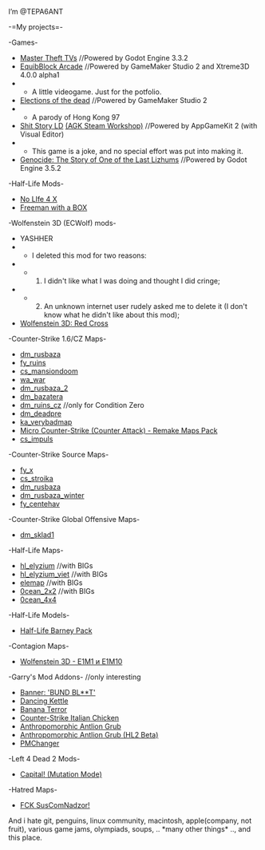 I’m @TEPA6ANT

-=My projects=-

-Games-
- [Master Theft TVs](https://store.steampowered.com/app/1706150/Master_Theft_TVs/)    //Powered by Godot Engine 3.3.2
- [EquibBlock Arcade](https://tepa6ant.itch.io/equibblock-arcade)    //Powered by GameMaker Studio 2 and Xtreme3D 4.0.0 alpha1
- - A little videogame. Just for the potfolio.
- [Elections of the dead](https://tepa6ant.itch.io/election)    //Powered by GameMaker Studio 2
- - A parody of Hong Kong 97
- [Shit Story LD](https://tepa6ant.itch.io/shit) [(AGK Steam Workshop)](https://steamcommunity.com/sharedfiles/filedetails/?id=3208062754)    //Powered by AppGameKit 2 (with Visual Editor)
- - This game is a joke, and no special effort was put into making it.
- [Genocide: The Story of One of the Last Lizhums](https://tepa6ant.itch.io/genocide)    //Powered by Godot Engine 3.5.2

-Half-Life Mods-
- [No LIfe 4 X](https://www.moddb.com/mods/no-life-4-x)
- [Freeman with a BOX](https://www.moddb.com/mods/freeman-with-a-box)

-Wolfenstein 3D (ECWolf) mods-
- YASHHER
- - I deleted this mod for two reasons: 
- - 1. I didn't like what I was doing and thought I did cringe; 
- - 2. An unknown internet user rudely asked me to delete it (I don't know what he didn't like about this mod);
- [Wolfenstein 3D: Red Cross](https://www.moddb.com/mods/wolf3d-red-cross)

-Counter-Strike 1.6/CZ Maps-
- [dm_rusbaza](https://gamer-lab.com/eng/bsp_goldsrc/dm_rusbaza_v1.2)
- [fy_ruins](https://gamer-lab.com/rus/bsp_goldsrc/fy_ruins)
- [cs_mansiondoom](https://gamer-lab.com/rus/bsp_goldsrc/cs_mansiondoom)
- [wa_war](https://gamer-lab.com/rus/bsp_goldsrc/wa_war)
- [dm_rusbaza_2](https://gamer-lab.com/rus/bsp_goldsrc/dm_rusbaza_2)
- [dm_bazatera](https://gamebanana.com/mods/82471)
- [dm_ruins_cz](https://gamer-lab.com/rus/bsp_goldsrc/dm_ruins_cz)    //only for Condition Zero
- [dm_deadpre](https://gamebanana.com/mods/82515)
- [ka_verybadmap](https://gamebanana.com/mods/96004)
- [Micro Counter-Strike (Counter Attack) - Remake Maps Pack](https://www.moddb.com/mods/micro-counter-strike-counter-attack-remake-map-pack)
- [cs_impuls](https://gamebanana.com/mods/566651)

-Counter-Strike Source Maps-
- [fy_x](https://gamer-lab.com/rus/bsp_source/fy_x)
- [cs_stroika](https://gamer-lab.com/rus/bsp_source/cs_stroika)
- [dm_rusbaza](https://gamer-lab.com/rus/bsp_source/dm_rusbaza)
- [dm_rusbaza_winter](https://gamer-lab.com/rus/bsp_source/dm_rusbaza_winter)
- [fy_centehav](https://gamer-lab.com/rus/bsp_source/fy_centehav)

-Counter-Strike Global Offensive Maps-
- [dm_sklad1](https://steamcommunity.com/sharedfiles/filedetails/?id=773103418)

-Half-Life Maps-
- [hl_elyzium](https://gamer-lab.com/rus/bsp_goldsrc/hl_elyzium)    //with BIGs
- [hl_elyzium_viet](https://gamer-lab.com/rus/bsp_goldsrc/hl_elyzium_viet)    //with BIGs
- [elemap](https://gamer-lab.com/rus/bsp_goldsrc/elemap)   //with BIGs
- [0cean_2x2](https://gamebanana.com/mods/59089)   //with BIGs
- [0cean_4x4](https://gamebanana.com/mods/482085)

-Half-Life Models-
- [Half-Life Barney Pack](https://www.moddb.com/games/half-life/addons/half-life-barneypack)

-Contagion Maps-
- [Wolfenstein 3D - E1M1 и E1M10](https://steamcommunity.com/sharedfiles/filedetails/?id=1824592529)

-Garry's Mod Addons-    //only interesting
- [Banner: 'BUND BL**T'](https://steamcommunity.com/sharedfiles/filedetails/?id=1502429301)
- [Dancing Kettle](https://steamcommunity.com/sharedfiles/filedetails/?id=1778683594)
- [Banana Terror](https://steamcommunity.com/sharedfiles/filedetails/?id=1791330842)
- [Counter-Strike Italian Chicken](https://steamcommunity.com/sharedfiles/filedetails/?id=2438757531)
- [Anthropomorphic Antlion Grub](https://steamcommunity.com/sharedfiles/filedetails/?id=2518577162)
- [Anthropomorphic Antlion Grub (HL2 Beta)](https://steamcommunity.com/sharedfiles/filedetails/?id=2730394235)
- [PMChanger](https://steamcommunity.com/sharedfiles/filedetails/?id=2793825810)

-Left 4 Dead 2 Mods-
- [Capital! (Mutation Mode)](https://steamcommunity.com/sharedfiles/filedetails/?id=3026202770)

-Hatred Maps-
- [FCK SusComNadzor!](https://steamcommunity.com/sharedfiles/filedetails/?id=3406054416)

And i hate git, penguins, linux community, macintosh, apple(company, not fruit), various game jams, olympiads, soups, .. \*many other things\* .., and this place.

